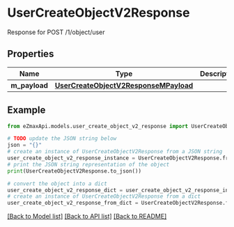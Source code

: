 # UserCreateObjectV2Response

Response for POST /1/object/user

## Properties

Name | Type | Description | Notes
------------ | ------------- | ------------- | -------------
**m_payload** | [**UserCreateObjectV2ResponseMPayload**](UserCreateObjectV2ResponseMPayload.md) |  | 

## Example

```python
from eZmaxApi.models.user_create_object_v2_response import UserCreateObjectV2Response

# TODO update the JSON string below
json = "{}"
# create an instance of UserCreateObjectV2Response from a JSON string
user_create_object_v2_response_instance = UserCreateObjectV2Response.from_json(json)
# print the JSON string representation of the object
print(UserCreateObjectV2Response.to_json())

# convert the object into a dict
user_create_object_v2_response_dict = user_create_object_v2_response_instance.to_dict()
# create an instance of UserCreateObjectV2Response from a dict
user_create_object_v2_response_from_dict = UserCreateObjectV2Response.from_dict(user_create_object_v2_response_dict)
```
[[Back to Model list]](../README.md#documentation-for-models) [[Back to API list]](../README.md#documentation-for-api-endpoints) [[Back to README]](../README.md)


